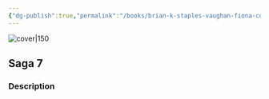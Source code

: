 ```yaml
---
{"dg-publish":true,"permalink":"/books/brian-k-staples-vaughan-fiona-con-saga-7/","title":"\"Saga 7\"","tags":["science-fiction","Fantasy","graphic-novel"]}
---
```




![cover|150](http://books.google.com/books/content?id=DCN4tAEACAAJ&printsec=frontcover&img=1&zoom=1&source=gbs_api)

## Saga 7

### Description


```